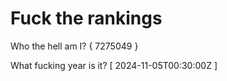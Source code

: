 # Fuck the rankings

Who the hell am I?
{ 7275049 }

What fucking year is it?
[ 2024-11-05T00:30:00Z ]
